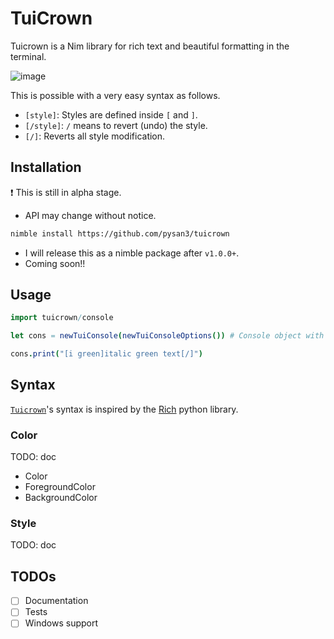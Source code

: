 # TuiCrown

Tuicrown is a Nim library for rich text and beautiful formatting in the terminal.

![image](https://user-images.githubusercontent.com/41065736/236798038-f6e0e096-e113-415b-9f56-bb88c5da0de8.png)

This is possible with a very easy syntax as follows.

- `[style]`: Styles are defined inside `[` and `]`.
- `[/style]`: `/` means to revert (undo) the style.
- `[/]`: Reverts all style modification.

## Installation

❗ This is still in alpha stage.

- API may change without notice.

```bash
nimble install https://github.com/pysan3/tuicrown
```

- I will release this as a nimble package after `v1.0.0+`.
- Coming soon!!

## Usage

```nim
import tuicrown/console

let cons = newTuiConsole(newTuiConsoleOptions()) # Console object with default options

cons.print("[i green]italic green text[/]")
```

## Syntax

[`Tuicrown`](https://github.com/pysan3/tuicrown)'s syntax is inspired by the [Rich](https://github.com/Textualize/rich) python library.

### Color

TODO: doc

- Color
- ForegroundColor
- BackgroundColor

### Style

TODO: doc

## TODOs

- [ ] Documentation
- [ ] Tests
- [ ] Windows support
